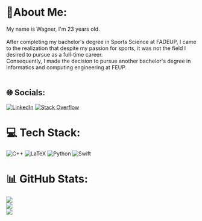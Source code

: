 # 🤔About Me:
My name is Wagner, I'm 23 years old.<br><br>After completing my bachelor's degree in Sports Science at FADEUP, I came to the realization that despite my passion for sports, it was not the field I desired to pursue as a full-time career. <br>Consequently, I made the decision to pursue another bachelor's degree in informatics and computing engineering at FEUP.<br><br>


## 🌐 Socials:
[![LinkedIn](https://img.shields.io/badge/LinkedIn-%230077B5.svg?logo=linkedin&logoColor=white)](https://linkedin.com/in/wagner-pedrosa) [![Stack Overflow](https://img.shields.io/badge/-Stackoverflow-FE7A16?logo=stack-overflow&logoColor=white)](https://stackoverflow.com/users/Wagner) 

# 💻 Tech Stack:
![C++](https://img.shields.io/badge/c++-%2300599C.svg?style=for-the-badge&logo=c%2B%2B&logoColor=white) 
![LaTeX](https://img.shields.io/badge/latex-%23008080.svg?style=for-the-badge&logo=latex&logoColor=white) 
![Python](https://img.shields.io/badge/python-3670A0?style=for-the-badge&logo=python&logoColor=ffdd54) 
![Swift](https://img.shields.io/badge/swift-F54A2A?style=for-the-badge&logo=swift&logoColor=white)

# 📊 GitHub Stats:
![](https://github-readme-stats.vercel.app/api?username=WagnerTPedrosa&theme=dark&hide_border=false&include_all_commits=false&count_private=false)<br/>
![](https://github-readme-streak-stats.herokuapp.com/?user=WagnerTPedrosa&theme=dark&hide_border=false)<br/>
![](https://github-readme-stats.vercel.app/api/top-langs/?username=WagnerTPedrosa&theme=dark&hide_border=false&include_all_commits=false&count_private=false&layout=compact)


<!-- Proudly created with GPRM ( https://gprm.itsvg.in ) -->
